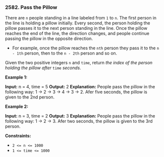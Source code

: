 ### 2582\. Pass the Pillow

There are `n` people standing in a line labeled from `1` to `n`. The first person in the line is holding a pillow initially. Every second, the person holding the pillow passes it to the next person standing in the line. Once the pillow reaches the end of the line, the direction changes, and people continue passing the pillow in the opposite direction.

*   For example, once the pillow reaches the `nth` person they pass it to the `n - 1th` person, then to the `n - 2th` person and so on.

Given the two positive integers `n` and `time`, return _the index of the person holding the pillow after_ `time` _seconds_.

**Example 1:**

**Input:** n = 4, time = 5
**Output:** 2
**Explanation:** People pass the pillow in the following way: 1 -> 2 -> 3 -> 4 -> 3 -> 2.
Afer five seconds, the pillow is given to the 2nd person.

**Example 2:**

**Input:** n = 3, time = 2
**Output:** 3
**Explanation:** People pass the pillow in the following way: 1 -> 2 -> 3.
Afer two seconds, the pillow is given to the 3rd person.

**Constraints:**

*   `2 <= n <= 1000`
*   `1 <= time <= 1000`
